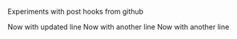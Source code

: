 Experiments with post hooks from github

Now with updated line
Now with another line
Now with another line
